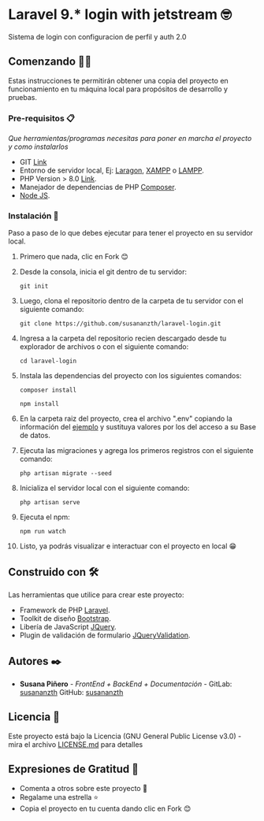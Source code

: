 # Laravel 9.* login with jetstream 🤓

Sistema de login con configuracion de perfil y auth 2.0

## Comenzando 💪🚀

Estas instrucciones te permitirán obtener una copia del proyecto en funcionamiento en tu máquina local para propósitos de desarrollo y pruebas.

### Pre-requisitos 📋

_Que herramientas/programas necesitas para poner en marcha el proyecto y como instalarlos_

* GIT [Link](https://git-scm.com/downloads)
* Entorno de servidor local, Ej: [Laragon](https://laragon.org/download/), [XAMPP](https://www.apachefriends.org/es/index.html) o [LAMPP](https://bitnami.com/stack/lamp/installer).
* PHP Version > 8.0 [Link](https://www.php.net/downloads.php).
* Manejador de dependencias de PHP [Composer](https://getcomposer.org/download/).
* [Node JS](https://nodejs.org/en/download/).


### Instalación 🔧

Paso a paso de lo que debes ejecutar para tener el proyecto en su servidor local.

 1. Primero que nada, clic en Fork 😊

 2. Desde la consola, inicia el git dentro de tu servidor:
    ```
    git init
    ```
 3. Luego, clona el repositorio dentro de la carpeta de tu servidor con el siguiente comando:
    ```
    git clone https://github.com/susananzth/laravel-login.git
    ```
 4. Ingresa a la carpeta del repositorio recien descargado desde tu explorador de archivos o con el siguiente comando:
    ```
    cd laravel-login
    ```
 5. Instala las dependencias del proyecto con los siguientes comandos:
    ```
    composer install
    ```
    ```
    npm install
    ```
 5. En la carpeta raiz del proyecto, crea el archivo ".env" copiando la información del [ejemplo](https://github.com/susananzth/laravel-login/blob/main/.env.example) y sustituya valores por los del acceso a su Base de datos.

 6. Ejecuta las migraciones y agrega los primeros registros con el siguiente comando:
    ```
    php artisan migrate --seed
    ```
 7. Inicializa el servidor local con el siguiente comando:
    ```
    php artisan serve
    ```
 8. Ejecuta el npm:
    ```
    npm run watch
    ```
 9. Listo, ya podrás visualizar e interactuar con el proyecto en local  😁

## Construido con 🛠️

Las herramientas que utilice para crear este proyecto:

* Framework de PHP [Laravel](https://laravel.com/docs/8.x).
* Toolkit de diseño [Bootstrap](https://getbootstrap.com/docs/5.0/getting-started/introduction/).
* Libería de JavaScript [JQuery](https://jquery.com/).
* Plugin de validación de formulario [JQueryValidation](https://jqueryvalidation.org/).

## Autores ✒️

* **Susana Piñero** - *FrontEnd + BackEnd + Documentación* - GitLab: [susananzth](https://gitlab.com/susananzth) GitHub: [susananzth](https://github.com/susananzth)

## Licencia 📄

Este proyecto está bajo la Licencia (GNU General Public License v3.0) - mira el archivo [LICENSE.md](https://github.com/susananzth/laravel-login/blob/main/LICENSE.md) para detalles

## Expresiones de Gratitud 🎁

* Comenta a otros sobre este proyecto 📢
* Regalame una estrella ⭐
* Copia el proyecto en tu cuenta dando clic en Fork 😊
